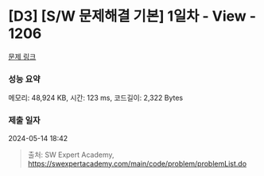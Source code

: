# [D3] [S/W 문제해결 기본] 1일차 - View - 1206 

[문제 링크](https://swexpertacademy.com/main/code/problem/problemDetail.do?contestProbId=AV134DPqAA8CFAYh) 

### 성능 요약

메모리: 48,924 KB, 시간: 123 ms, 코드길이: 2,322 Bytes

### 제출 일자

2024-05-14 18:42



> 출처: SW Expert Academy, https://swexpertacademy.com/main/code/problem/problemList.do